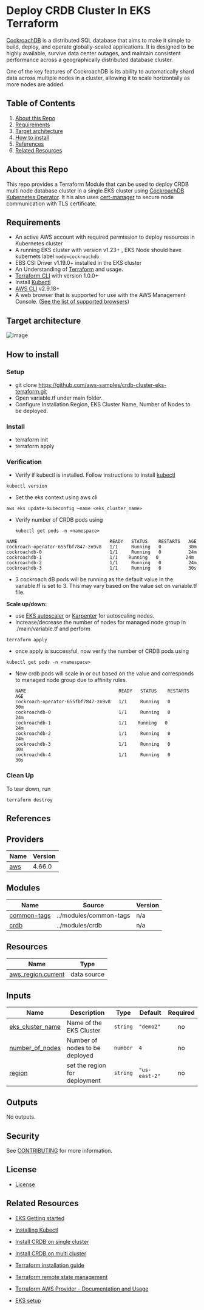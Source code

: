 # Deploy CRDB Cluster In EKS Terraform

[CockroachDB](https://www.cockroachlabs.com/docs/stable/) is a distributed SQL database that aims to make it simple to build, deploy, and operate globally-scaled applications. It is designed to be highly available, survive data center outages, and maintain consistent performance across a geographically distributed database cluster.

One of the key features of CockroachDB is its ability to automatically shard data across multiple nodes in a cluster, allowing it to scale horizontally as more nodes are added.  


## Table of Contents
1. [About this Repo](#about)
2. [Requirements](#requirements)
3. [Target architecture](#architecture)
4. [How to install](#install)
5.  [References](#references)
6. [Related Resources](#resources)


## About this Repo <a name="about"></a>
This repo provides a Terraform Module that can be used to deploy CRDB  multi node database cluster in a single EKS cluster using [CockroachDB Kubernetes Operator](https://github.com/cockroachdb/cockroach-operator). It his also uses [cert-manager](https://cert-manager.io/)  to secure node communication with TLS certificate.


## Requirements <a name="requirements"></a>

-   An active AWS account with required permission to deploy resources in Kubernetes cluster    
-   A running EKS cluster with version v1.23+ , EKS Node should have kubernets label `node=cockroachdb`    
-   EBS CSI Driver v1.19.0+ installed in the EKS cluster    
-   An Understanding of [Terraform](https://developer.hashicorp.com/terraform/docs) and usage.    
-   [Terraform CLI](https://learn.hashicorp.com/tutorials/terraform/install-cli) with version 1.0.0+    
-   Install [Kubectl](https://docs.aws.amazon.com/eks/latest/userguide/install-kubectl.htm)    
-   [AWS CLI](https://docs.aws.amazon.com/cli/latest/userguide/getting-started-install.html) v2.9.18+    
-   A web browser that is supported for use with the AWS Management Console. ([See the list of supported browsers](https://aws.amazon.com/premiumsupport/knowledge-center/browsers-management-console/))

## Target architecture <a name="architecture"></a>
![Image](https://vzm39wj0ik.execute-api.us-east-1.amazonaws.com/v1/contents/e22d81ab-b85c-4709-8579-4c9cdb4afdb6/images/054dc293-a331-4ef3-9d12-1659eef2f76f.png)

## How to install <a name="install"></a>

### Setup	

 - git clone   https://github.com/aws-samples/crdb-cluster-eks-terraform.git
 - Open variable.tf under main folder.
 - Configure Installation Region, EKS Cluster Name, Number of Nodes to be deployed.

### Install 

 - terraform init 
 - terraform apply

### Verification

 - Verify if kubectl is installed. Follow instructions to install
   [kubectl](https://docs.aws.amazon.com/eks/latest/userguide/install-kubectl.html)
```
kubectl version
```
-   Set the eks context using aws cli
    

```
aws eks update-kubeconfig —name <eks_cluster_name>
```

-   Verify number of CRDB pods using
    
    ```
    kubectl get pods -n <namespace>
    ```
    

```
NAME                                  READY   STATUS    RESTARTS   AGE
cockroach-operator-655fbf7847-zn9v8   1/1     Running   0          30m
cockroachdb-0                         1/1     Running   0          24m
cockroachdb-1                         1/1    Running   0          24m
cockroachdb-2                         1/1     Running   0          24m
cockroachdb-3                         1/1     Running   0          30s
```

-   3 cockroach dB pods will be running as the default value in the variable.tf is set to 3. This may vary based on the value set on variable.tf file.
    

**Scale up/down:**

-   use [EKS autoscaler](https://github.com/kubernetes/autoscaler/blob/master/cluster-autoscaler/cloudprovider/aws/README.md) or [Karpenter](https://karpenter.sh/docs/) for autoscaling nodes.
-   Increase/decrease the number of nodes for managed node group in ./main/variable.tf and perform
    

```
terraform apply 
```

-   once apply is successful, now verify the number of CRDB pods using
    

```
kubectl get pods -n <namespace>
```

-   Now crdb pods will scale in or out based on the value and corresponds to managed node group due to affinity rules.
    
    ```
    NAME                                  READY   STATUS    RESTARTS   AGE
    cockroach-operator-655fbf7847-zn9v8   1/1     Running   0          30m
    cockroachdb-0                         1/1     Running   0          24m
    cockroachdb-1                         1/1    Running   0          24m
    cockroachdb-2                         1/1     Running   0          24m
    cockroachdb-3                         1/1     Running   0          30s
    cockroachdb-4                         1/1     Running   0          30s
    ```
### Clean Up
To tear down, run

```
terraform destroy
```

## References <a name="references"></a>

## Providers

| Name | Version |
|------|---------|
| <a name="provider_aws"></a> [aws](#provider\_aws) | 4.66.0 |

## Modules

| Name | Source | Version |
|------|--------|---------|
| <a name="module_common-tags"></a> [common-tags](#module\_common-tags) | ../modules/common-tags | n/a |
| <a name="module_crdb"></a> [crdb](#module\_crdb) | ../modules/crdb | n/a |

## Resources

| Name | Type |
|------|------|
| [aws_region.current](https://registry.terraform.io/providers/hashicorp/aws/latest/docs/data-sources/region) | data source |

## Inputs

| Name | Description | Type | Default | Required |
|------|-------------|------|---------|:--------:|
| <a name="input_eks_cluster_name"></a> [eks\_cluster\_name](#input\_eks\_cluster\_name) | Name of the EKS Cluster | `string` | `"demo2"` | no |
| <a name="input_number_of_nodes"></a> [number\_of\_nodes](#input\_number\_of\_nodes) | Number of nodes to be deployed | `number` | `4` | no |
| <a name="input_region"></a> [region](#input\_region) | set the region for deployment | `string` | `"us-east-2"` | no |

## Outputs

No outputs.


## Security

See [CONTRIBUTING](CONTRIBUTING.md#security-issue-notifications) for more information.


## License

* [License](./LICENSE.txt)

## Related Resources <a name="resources"></a>

-   [EKS Getting started](https://docs.aws.amazon.com/eks/latest/userguide/getting-started.html)
    
-   [Installing Kubectl](https://docs.aws.amazon.com/eks/latest/userguide/install-kubectl.html)
    
-   [Install CRDB on single cluster](https://www.cockroachlabs.com/docs/dev/deploy-cockroachdb-with-kubernetes.html)
    
-   [Install CRDB on multi cluster](https://www.cockroachlabs.com/docs/dev/orchestrate-cockroachdb-with-kubernetes-multi-cluster.html)
    
-   [Terraform installation guide](https://learn.hashicorp.com/tutorials/terraform/install-cli)
    
-   [Terraform remote state management](https://www.terraform.io/language/settings/backends/configuration)
    
-   [Terraform AWS Provider - Documentation and Usage](https://registry.terraform.io/providers/hashicorp/aws/latest/docs)
    
-   [EKS setup](https://aws.amazon.com/premiumsupport/knowledge-center/eks-alb-ingress-controller-fargate/)
